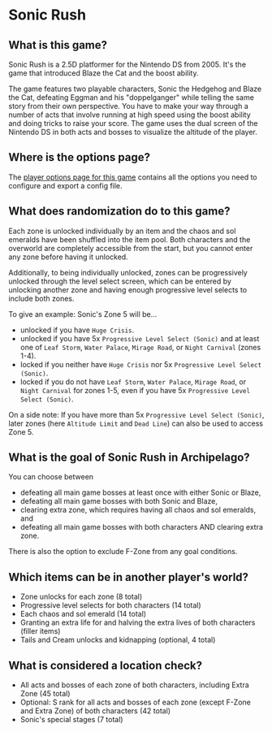 # Sonic Rush

## What is this game?

Sonic Rush is a 2.5D platformer for the Nintendo DS from 2005. It's the game that introduced Blaze the Cat and the
boost ability.

The game features two playable characters, Sonic the Hedgehog and Blaze the Cat, defeating Eggman and his "doppelganger"
while telling the same story from their own perspective. You have to make your way through a number of acts that involve 
running at high speed using the boost ability and doing tricks to raise your score. The game uses the dual screen of the
Nintendo DS in both acts and bosses to visualize the altitude of the player.

## Where is the options page?

The [player options page for this game](../player-options) contains all the options you need to configure
and export a config file.

## What does randomization do to this game?

Each zone is unlocked individually by an item and the chaos and sol emeralds have been shuffled into the item pool. 
Both characters and the overworld are completely accessible from the start, but you cannot enter any zone before having 
it unlocked.

Additionally, to being individually unlocked, zones can be progressively unlocked through the level select screen, which
can be entered by unlocking another zone and having enough progressive level selects to include both zones. 

To give an example: Sonic's Zone 5 will be...
- unlocked if you have `Huge Crisis`.
- unlocked if you have 5x `Progressive Level Select (Sonic)` and at least one of `Leaf Storm`, `Water Palace`, 
  `Mirage Road`, or `Night Carnival` (zones 1-4).
- locked if you neither have `Huge Crisis` nor 5x `Progressive Level Select (Sonic)`.
- locked if you do not have `Leaf Storm`, `Water Palace`, `Mirage Road`, or `Night Carnival` for zones 1-5, even if you 
  have 5x `Progressive Level Select (Sonic)`.

On a side note: If you have more than 5x `Progressive Level Select (Sonic)`, later zones (here `Altitude Limit` and 
`Dead Line`) can also be used to access Zone 5.

## What is the goal of Sonic Rush in Archipelago?

You can choose between
- defeating all main game bosses at least once with either Sonic or Blaze,
- defeating all main game bosses with both Sonic and Blaze,
- clearing extra zone, which requires having all chaos and sol emeralds, and
- defeating all main game bosses with both characters AND clearing extra zone.

There is also the option to exclude F-Zone from any goal conditions.

## Which items can be in another player's world?

- Zone unlocks for each zone (8 total)
- Progressive level selects for both characters (14 total)
- Each chaos and sol emerald (14 total)
- Granting an extra life for and halving the extra lives of both characters (filler items)
- Tails and Cream unlocks and kidnapping (optional, 4 total)

## What is considered a location check?

- All acts and bosses of each zone of both characters, including Extra Zone (45 total)
- Optional: S rank for all acts and bosses of each zone (except F-Zone and Extra Zone) of both characters (42 total)
- Sonic's special stages (7 total)
